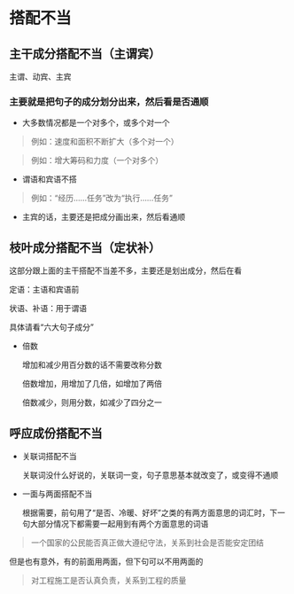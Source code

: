 # 搭配不当

## 主干成分搭配不当（主谓宾）

  主谓、动宾、主宾
  
### 主要就是把句子的成分划分出来，然后看是否通顺

- 大多数情况都是一个对多个，或多个对一个
  
> 例如：速度和面积不断扩大（多个对一个）

> 例如：增大筹码和力度（一个对多个）

- 谓语和宾语不搭

> 例如：“经历……任务”改为“执行……任务”

- 主宾的话，主要还是把成分画出来，然后看通顺

## 枝叶成分搭配不当（定状补）

  这部分跟上面的主干搭配不当差不多，主要还是划出成分，然后在看
  
  定语：主语和宾语前
  
  状语、补语：用于谓语
  
  具体请看“六大句子成分”

- 倍数

  增加和减少用百分数的话不需要改称分数

  倍数增加，用增加了几倍，如增加了两倍
  
  倍数减少，则用分数，如减少了四分之一
  
## 呼应成份搭配不当

- 关联词搭配不当

  关联词没什么好说的，关联词一变，句子意思基本就改变了，或变得不通顺
  
- 一面与两面搭配不当

  根据需要，前句用了“是否、冷暖、好坏”之类的有两方面意思的词汇时，下一句大部分情况下都需要一起用到有两个方面意思的词语
  
> 一个国家的公民能否真正做大遵纪守法，关系到社会是否能安定团结
  
  但是也有意外，有的前面用两面，但下句可以不用两面的
  
> 对工程施工是否认真负责，关系到工程的质量
